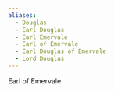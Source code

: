 ```yaml
---
aliases:
  - Douglas
  - Earl Douglas
  - Earl Emervale
  - Earl of Emervale
  - Earl Douglas of Emervale
  - Lord Douglas
---
```

Earl of Emervale.